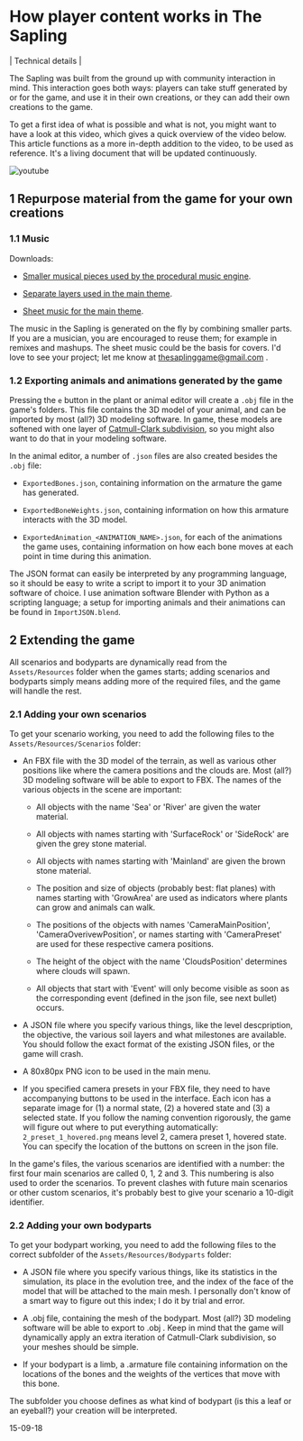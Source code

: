 How player content works in The Sapling
=======================================

| Technical details |

The Sapling was built from the ground up with community interaction in mind. This interaction goes both ways: players can take stuff generated by or for the game, and use it in their own creations, or they can add their own creations to the game. 

To get a first idea of what is possible and what is not, you might want to have a look at this video, which gives a quick overview of the video below. This article functions as a more in-depth addition to the video, to be used as reference. It's a living document that will be updated continuously.

![youtube](I35AcldO-n8)


1 Repurpose material from the game for your own creations
---------------------------------------------------------

### 1.1 Music

Downloads:

* [Smaller musical pieces used by the procedural music engine](/static/procedural_music_pieces.zip).

* [Separate layers used in the main theme](/static/separate_layers_main_theme.zip).

* [Sheet music for the main theme](/static/main_theme_sheet_music.pdf).

The music in the Sapling is generated on the fly by combining smaller parts. If you are a musician, you are encouraged to reuse them; for example in remixes and mashups. The sheet music could be the basis for covers. I'd love to see your project; let me know at thesaplinggame@gmail.com .

### 1.2 Exporting animals and animations generated by the game

Pressing the `e` button in the plant or animal editor will create a `.obj` file in the game's folders. This file contains the 3D model of your animal, and can be imported by most (all?) 3D modeling software. In game, these models are softened with one layer of [Catmull-Clark subdivision](https://en.wikipedia.org/wiki/Catmull%E2%80%93Clark_subdivision_surface), so you might also want to do that in your modeling software.

In the animal editor, a number of `.json` files are also created besides the `.obj` file:

* `ExportedBones.json`, containing information on the armature the game has generated.

* `ExportedBoneWeights.json`, containing information on how this armature interacts with the 3D model.

* `ExportedAnimation_<ANIMATION_NAME>.json`, for each of the animations the game uses, containing information on how each bone moves at each point in time during this animation.

The JSON format can easily be interpreted by any programming language, so it should be easy to write a script to import it to your 3D animation software of choice. I use animation software Blender with Python as a scripting language; a setup for importing animals and their animations can be found in `ImportJSON.blend`.

2 Extending the game
--------------------

All scenarios and bodyparts are dynamically read from the `Assets/Resources` folder when the games starts; adding scenarios and bodyparts simply means adding more of the required files, and the game will handle the rest.

### 2.1 Adding your own scenarios

To get your scenario working, you need to add the following files to the `Assets/Resources/Scenarios` folder:

* An FBX file with the 3D model of the terrain, as well as various other positions like where the camera positions and the clouds are. Most (all?) 3D modeling software will be able to export to FBX. The names of the various objects in the scene are important:
    
    * All objects with the name 'Sea' or 'River' are given the water material.
    
    * All objects with names starting with 'SurfaceRock' or 'SideRock' are given the grey stone material.
    
    * All objects with names starting with 'Mainland' are given the brown stone material.
    
    * The position and size of objects (probably best: flat planes) with names starting with 'GrowArea' are used as indicators where plants can grow and animals can walk.
    
    * The positions of the objects with names 'CameraMainPosition', 'CameraOverivewPosition', or names starting with 'CameraPreset' are used for these respective camera positions.
    
    * The height of the object with the name 'CloudsPosition' determines where clouds will spawn.
    
    * All objects that start with 'Event<INTEGER>' will only become visible as soon as the corresponding event (defined in the json file, see next bullet) occurs.

* A JSON file where you specify various things, like the level descpription, the objective, the various soil layers and what milestones are available. You should follow the exact format of the existing JSON files, or the game will crash.

* A 80x80px PNG icon to be used in the main menu.

* If you specified camera presets in your FBX file, they need to have accompanying buttons to be used in the interface. Each icon has a separate image for (1) a normal state, (2) a hovered state and (3) a selected state. If you follow the naming convention rigorously, the game will figure out where to put everything automatically: `2_preset_1_hovered.png` means level 2, camera preset 1, hovered state. You can specify the location of the buttons on screen in the json file.

In the game's files, the various scenarios are identified with a number: the first four main scenarios are called 0, 1, 2 and 3. This numbering is also used to order the scenarios. To prevent clashes with future main scenarios or other custom scenarios, it's probably best to give your scenario a 10-digit identifier.

### 2.2 Adding your own bodyparts

To get your bodypart working, you need to add the following files to the correct subfolder of the `Assets/Resources/Bodyparts` folder:

* A JSON file where you specify various things, like its statistics in the simulation, its place in the evolution tree, and the index of the face of the model that will be attached to the main mesh. I personally don't know of a smart way to figure out this index; I do it by trial and error.

* A .obj file, containing the mesh of the bodypart. Most (all?) 3D modeling software will be able to export to .obj . Keep in mind that the game will dynamically apply an extra iteration of Catmull-Clark subdivision, so your meshes should be simple.

* If your bodypart is a limb, a .armature file containing information on the locations of the bones and the weights of the vertices that move with this bone.

The subfolder you choose defines as what kind of bodypart (is this a leaf or an eyeball?) your creation will be interpreted.


15-09-18